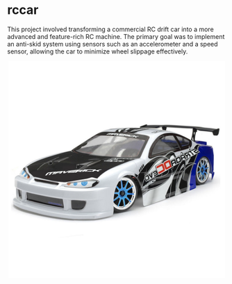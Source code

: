 # rccar
This project involved transforming a commercial RC drift car into a more advanced and feature-rich RC machine. The primary goal was to implement an anti-skid system using sensors such as an accelerometer and a speed sensor, allowing the car to minimize wheel slippage effectively.

<p align="center">
<img class="img-fluid" src="rccar.png" style="width:500px;"> 
</p>